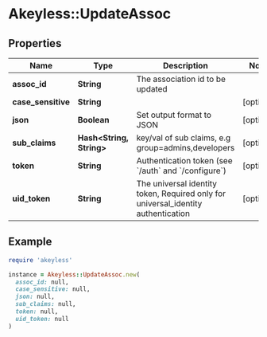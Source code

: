# Akeyless::UpdateAssoc

## Properties

| Name | Type | Description | Notes |
| ---- | ---- | ----------- | ----- |
| **assoc_id** | **String** | The association id to be updated |  |
| **case_sensitive** | **String** |  | [optional] |
| **json** | **Boolean** | Set output format to JSON | [optional] |
| **sub_claims** | **Hash&lt;String, String&gt;** | key/val of sub claims, e.g group&#x3D;admins,developers | [optional] |
| **token** | **String** | Authentication token (see &#x60;/auth&#x60; and &#x60;/configure&#x60;) | [optional] |
| **uid_token** | **String** | The universal identity token, Required only for universal_identity authentication | [optional] |

## Example

```ruby
require 'akeyless'

instance = Akeyless::UpdateAssoc.new(
  assoc_id: null,
  case_sensitive: null,
  json: null,
  sub_claims: null,
  token: null,
  uid_token: null
)
```

